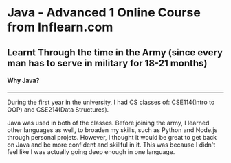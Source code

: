# Java - Advanced 1 Online Course from Inflearn.com 
## Learnt Through the time in the Army (since every man has to serve in military for 18-21 months)


#### Why Java?


---

During the first year in the university, I had CS classes of: CSE114(Intro to OOP) and CSE214(Data Structures). 

Java was used in both of the classes. Before joining the army, I learned other languages as well, to broaden my skills, such as Python and
Node.js through personal projets. However, I thought it would be great to get back on Java and be more confident and skillful in it. This was because I didn't feel like I was actually going deep enough in one language. 
